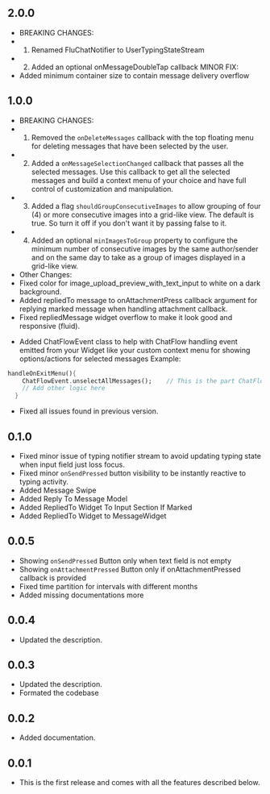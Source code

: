 ## 2.0.0
* BREAKING CHANGES:
* 1. Renamed FluChatNotifier to UserTypingStateStream
* 2. Added an optional onMessageDoubleTap callback
MINOR FIX:
* Added minimum container size to contain message delivery overflow


## 1.0.0
* BREAKING CHANGES:
* 1. Removed the `onDeleteMessages` callback with the top floating menu for deleting messages that have been selected by the user.
* 2. Added a `onMessageSelectionChanged` callback that passes all the selected messages. Use this callback to get all the selected messages and build a context menu of your choice and have full control of customization and manipulation.
* 3. Added a flag `shouldGroupConsecutiveImages` to allow grouping of four (4) or more consecutive images into a grid-like view. The default is true. So turn it off if you don't want it by passing false to it.
* 4. Added an optional `minImagesToGroup` property to configure the minimum number of consecutive images by the same author/sender and on the same day to take as a group of images displayed in a grid-like view.
* Other Changes:
* Fixed color for image_upload_preview_with_text_input to white on a dark background.
* Added repliedTo message to onAttachmentPress callback argument for replying marked message when handling attachment callback.
* Fixed repliedMessage widget overflow to make it look good and responsive (fluid).
<!-- * Added `shouldOverrideDefaultMessageLongPress` to either ovveride the default message long press effect. -->

* Added ChatFlowEvent class to help with ChatFlow handling event emitted from your Widget like your custom context menu for showing options/actions for selected messages
Example:
```dart
handleOnExitMenu(){
    ChatFlowEvent.unselectAllMessages();    // This is the part ChatFlowEvent is used.
    // Add other logic here
  }
```

* Fixed all issues found in previous version.

## 0.1.0
* Fixed minor issue of typing notifier stream to avoid updating typing state when input field just loss focus.
* Fixed minor `onSendPressed` button visibility to be instantly reactive to typing activity.
* Added Message Swipe
* Added Reply To Message Model
* Added RepliedTo Widget To Input Section If Marked
* Added RepliedTo Widget to MessageWidget

## 0.0.5
* Showing `onSendPressed` Button only when text field is not empty
* Showing `onAttachmentPressed` Button only if onAttachmentPressed callback is provided
* Fixed time partition for intervals with different months
* Added missing documentations more

## 0.0.4

* Updated the description.

## 0.0.3

* Updated the description.
* Formated the codebase

## 0.0.2

* Added documentation.


## 0.0.1

* This is the first release and comes with all the features described below.

